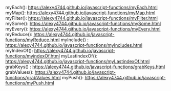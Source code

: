 myEach(): https://alexy4744.github.io/javascript-functions/myEach.html  
myMap(): https://alexy4744.github.io/javascript-functions/myMap.html  
myFilter(): https://alexy4744.github.io/javascript-functions/myFilter.html  
mySome():  https://alexy4744.github.io/javascript-functions/mySome.html 
myEvery(): https://alexy4744.github.io/javascript-functions/myEvery.html 
myReduce(): https://alexy4744.github.io/javascript-functions/myReduce.html 
myInclude() : https://alexy4744.github.io/javascript-functions/myIncludes.html 
myIndexOf(): https://alexy4744.github.io/javascript-functions/myindexOf.html 
myLastindexOf(): https://alexy4744.github.io/javascript-functions/myLastindexOf.html 
grabKeys() : https://alexy4744.github.io/javascript-functions/grabKeys.html 
grabValues(): https://alexy4744.github.io/javascript-functions/grabValues.html 
myPush(): https://alexy4744.github.io/javascript-functions/myPush.html 


